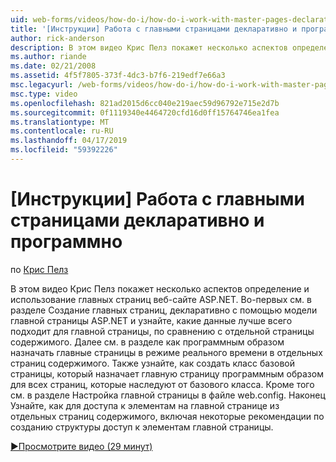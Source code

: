 ```yaml
---
uid: web-forms/videos/how-do-i/how-do-i-work-with-master-pages-declaratively-and-programmatically
title: '[Инструкции] Работа с главными страницами декларативно и программно | Документация Майкрософт'
author: rick-anderson
description: В этом видео Крис Пелз покажет несколько аспектов определение и использование главных страниц веб-сайте ASP.NET. Во-первых см. в разделе Создание главных страниц declarati...
ms.author: riande
ms.date: 02/21/2008
ms.assetid: 4f5f7805-373f-4dc3-b7f6-219edf7e66a3
msc.legacyurl: /web-forms/videos/how-do-i/how-do-i-work-with-master-pages-declaratively-and-programmatically
msc.type: video
ms.openlocfilehash: 821ad2015d6cc040e219aec59d96792e715e2d7b
ms.sourcegitcommit: 0f1119340e4464720cfd16d0ff15764746ea1fea
ms.translationtype: MT
ms.contentlocale: ru-RU
ms.lasthandoff: 04/17/2019
ms.locfileid: "59392226"
---
```

# <a name="how-do-i-work-with-master-pages-declaratively-and-programmatically"></a>[Инструкции] Работа с главными страницами декларативно и программно

по [Крис Пелз](https://twitter.com/chrispels)

В этом видео Крис Пелз покажет несколько аспектов определение и использование главных страниц веб-сайте ASP.NET. Во-первых см. в разделе Создание главных страниц, декларативно с помощью модели главной страницы ASP.NET и узнайте, какие данные лучше всего подходит для главной страницы, по сравнению с отдельной страницы содержимого. Далее см. в разделе как программным образом назначать главные страницы в режиме реального времени в отдельных страниц содержимого. Также узнайте, как создать класс базовой страницы, который назначает главную страницу программным образом для всех страниц, которые наследуют от базового класса. Кроме того см. в разделе Настройка главной страницы в файле web.config. Наконец Узнайте, как для доступа к элементам на главной странице из отдельных страниц содержимого, включая некоторые рекомендации по созданию структуры доступ к элементам главной страницы.

[&#9654;Просмотрите видео (29 минут)](https://channel9.msdn.com/Blogs/ASP-NET-Site-Videos/how-do-i-work-with-master-pages-declaratively-and-programmatically)
